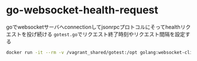 # go-websocket-health-request
goでwebsocketサーバへconnectionしてjsonrpcプロトコルにそってhealthリクエストを投げ続ける
``gotest.go``でリクエスト終了時刻やリクエスト間隔を設定する

```sh
docker run -it --rm -v /vagrant_shared/gotest:/opt golang:websocket-client go run gotest.go
```